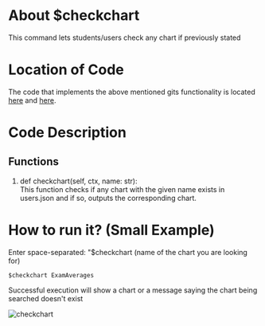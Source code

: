 # About $checkchart
This command lets students/users check any chart if previously stated

# Location of Code
The code that implements the above mentioned gits functionality is located [here](https://github.com/chandur626/ClassMateBot/blob/main/bot.py) and [here](https://github.com/chandur626/ClassMateBot/blob/main/cogs/charts.py).

# Code Description
## Functions

1. def checkchart(self, ctx, name: str): <br>
This function checks if any chart with the given name exists in users.json and if so, outputs the corresponding chart. 

# How to run it? (Small Example)
Enter space-separated: "$checkchart (name of the chart you are looking for)
```
$checkchart ExamAverages
```
Successful execution will show a chart or a message saying the chart being searched doesn't exist

![checkchart](https://user-images.githubusercontent.com/60410421/140683496-1b3b91a0-cedf-41e3-9d06-277d727425fa.gif)
